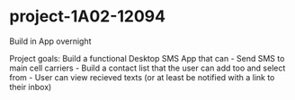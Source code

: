 # project-1A02-12094
Build in App overnight

Project goals:
Build a functional Desktop SMS App that can
    - Send SMS to main cell carriers
    - Build a contact list that the user can add too and select from
    - User can view recieved texts (or at least be notified with a link
      to their inbox)
